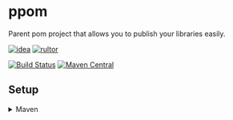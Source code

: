 # ppom
Parent pom project that allows you to publish your libraries easily. 

[![idea](https://www.elegantobjects.org/intellij-idea.svg)](https://www.jetbrains.com/idea/)
[![rultor](https://www.rultor.com/b/yegor256/rultor)](https://www.rultor.com/p/portlek/ppom)

[![Build Status](https://travis-ci.com/portlek/ppom.svg?branch=master)](https://travis-ci.com/portlek/ppom)
[![Maven Central](https://img.shields.io/maven-central/v/io.github.portlek/ppom?label=version)](https://repo1.maven.org/maven2/io/github/portlek/ppom/)

## Setup

<details>
<summary>Maven</summary>

```xml
<parent>
  <groupId>io.github.portlek</groupId>
  <artifactId>ppom</artifactId>
  <version>${version}</version>
</parent>
```
</details>
